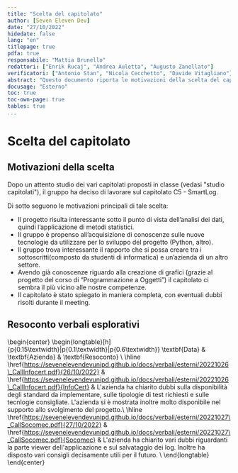 ```yaml
---
title: "Scelta del capitolato"
author: [Seven Eleven Dev]
date: "27/10/2022"
hidedate: false
lang: "en"
titlepage: true
pdfa: true
responsabile: "Mattia Brunello"
redattori: ["Enrik Rucaj", "Andrea Auletta", "Augusto Zanellato"]
verificatori: ["Antonio Stan", "Nicola Cecchetto", "Davide Vitagliano"]
abstract: "Questo documento riporta le motivazioni della scelta del capitolato."
docusage: "Esterno"
toc: true
toc-own-page: true
tables: true
...
```


# Scelta del capitolato

## Motivazioni della scelta

Dopo un attento studio dei vari capitolati proposti in classe (vedasi "studio capitolati"), il gruppo ha deciso di lavorare sul capitolato C5 - SmartLog.

Di sotto seguono le motivazioni principali di tale scelta:

* Il progetto risulta interessante sotto il punto di vista dell’analisi dei dati, quindi l’applicazione di metodi statistici.
* Il gruppo è propenso all’acquisizione di conoscenze sulle nuove tecnologie da utilizzare per lo sviluppo del progetto (Python, altro).
* Il gruppo trova interessante il rapporto che si possa creare tra i sottoscritti(composto da studenti di informatica) e un’azienda di un altro settore.
* Avendo già conoscenze riguardo alla creazione di grafici (grazie al progetto del corso di “Programmazione a Oggetti”) il capitolato ci sembra il più vicino alle nostre competenze.
* Il capitolato è stato spiegato in maniera completa, con eventuali dubbi risolti durante il meeting.

## Resoconto verbali esplorativi
<!-- markdownlint-capture -->
<!-- markdownlint-disable -->
\begin{center}
    \begin{longtable}[h]{p{0.15\textwidth}|p{0.1\textwidth}|p{0.6\textwidth}}
        \textbf{Data} & \textbf{Azienda} & \textbf{Resoconto} \\
        \hline
        \href{https://sevenelevendevunipd.github.io/docs/verbali/esterni/20221026\_CallInfocert.pdf}{26/10/2022} & \href{https://sevenelevendevunipd.github.io/docs/verbali/esterni/20221026\_CallInfocert.pdf}{InfoCert} & L'azienda ha chiarito dubbi sulla disponibilità degli standard da implementare, sulle tipologie di test richiesti e sulle tecnlogie consigliate. L'azienda si è mostrata inoltre molto disponibile nel supporto allo svolgimento del progetto.\\
        \hline
        \href{https://sevenelevendevunipd.github.io/docs/verbali/esterni/20221027\_CallSocomec.pdf}{27/10/2022} & \href{https://sevenelevendevunipd.github.io/docs/verbali/esterni/20221027\_CallSocomec.pdf}{Socomec} & L'azienda ha chiarito vari dubbi riguardanti la parte viewer dell'applicazione e sul salvataggio dei log. Inoltre ha disposto vari consigli decisamente utili per il futuro. \\
    \end{longtable}
\end{center}
<!-- markdownlint-restore -->